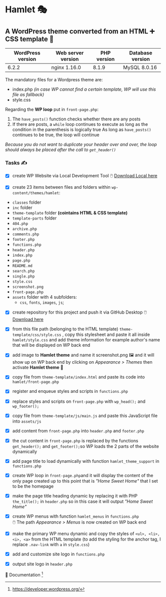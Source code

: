 # Hamlet 🎭

## A WordPress theme converted from an HTML ➕ CSS template 🎀 


| WordPress version | Web server version | PHP version | Database version |
| ---               | ---                | ---         | ---              |
| 6.2.2             | nginx 1.16.0       | 8.1.9       | MySQL 8.0.16     |


The mandatory files for a Wordpress theme are:
- index.php *(in case WP cannot find a certain template, WP will use this file as fallback)*
- style.css 

Regarding the **WP loop** put in `front-page.php`: 

1. The `have_posts()` function checks whether there are any posts
2. If there are posts, a `while` loop continues to execute as long as the condition in the parenthesis is logically true
As long as `have_posts()` continues to be true, the loop will continue

*Because you do not want to duplicate your header over and over, the loop should always be placed after the call to `get_header()`*

### Tasks ✍️ 
- [x] create WP Website via Local Development Tool :computer_mouse: [Download Local here](https://localwp.com/)


- [x] create 23 items between files and folders within `wp-content/themes/hamlet`:
* `classes` folder
* `inc` folder
* `theme-template` folder **(cointains HTML & CSS template)**
* `template-parts` folder
* `404.php`
* `archive.php`
* `comments.php`
* `footer.php` 
* `functions.php`
* `header.php`
* `index.php`
* `page.php`
* `README.md`
* `search.php`
* `single.php`
* `style.css`
* `screenshot.png`
* `front-page.php`
*  `assets` folder with 4 subfolders:
     * `css`, `fonts`, `images`, `js`;
- [x] create repository for this project and push it via GitHub Desktop :computer_mouse:[Download here](https://desktop.github.com/)


- [x] from this file path (belonging to the HTML template) `theme-template/css/style.css`
, copy this stylesheet and paste it all inside `hamlet/style.css` and add theme information for example author's name that will be displayed on WP back end 
- [x] add image to **Hamlet theme** and name it screenshot.png 🖼️ and it will show up on WP back end by clicking on *Appearance > Themes* then activate **Hamlet theme** 🚀
- [x] copy file from `theme-template/index.html` and paste its code into `hamlet/front-page.php`
- [x] register and enqueue styles and scripts in `functions.php`
- [x] replace styles and scripts on `front-page.php` with `wp_head();` and `wp_footer();` 
- [x] copy file from `theme-template/js/main.js` and paste this JavaScript file into `assets/js`
- [x] add content from `front-page.php` into `header.php` and `footer.php`  
- [x] the cut content in `front-page.php` is replaced by the functions `get_header();` and `get_footer();`so WP loads the 2 parts of the website dynamically 
- [x] add page title to load dynamically with function `hamlet_theme_support` in `functions.php` 
- [x] create WP loop in `front-page.php`and it will display the content of the only page created up to this point that is *"Home Sweet Home"* that I set to be the homepage
- [x] make the page title heading dynamic by replacing it with PHP `the_title();` in `header.php` so in this case it will output *"Home Sweet Home"*
- [x] create WP menus with function `hamlet_menus` in `functions.php` <br>
🖱️ The path *Appearance > Menus* is now created on WP back end
- [x] make the primary WP menu dynamic and copy the styles of `<ul>, <li>, <i>, <a>` from the HTML template (to add the styling for the anchor tag, I replace `.nav-link` with `a` in `style.css`)
- [x] add and customize site logo in `functions.php`
- [x] output site logo in `header.php`



📓 Documentation [^1]
[^1]: https://developer.wordpress.org/

